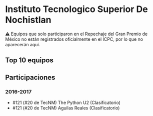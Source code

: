 # Instituto Tecnologico Superior De Nochistlan

:warning: Equipos que solo participaron en el Repechaje del Gran Premio de México no están registrados oficialmente en el ICPC, por lo que no aparecerán aquí.

## Top 10 equipos


## Participaciones

### 2016-2017

- #121 (#20 de TecNM) The Python U2 (Clasificatorio)
- #121 (#20 de TecNM) Aguilas Reales (Clasificatorio)



